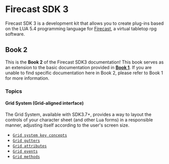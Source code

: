 # Firecast SDK 3 

Firecast SDK 3 is a development kit that allows you to create plug-ins based on the LUA 5.4 programming language for [Firecast](https://firecast.app), a virtual tabletop rpg software.

## Book 2

This is the __Book 2__ of the Firecast SDK3 documentation! This book serves as an extension to the basic documentation provided in [__Book 1__](https://firecast.app/sdk3/RRPG%20SDK%203.html). If you are unable to find specific documentation here in Book 2, please refer to Book 1 for more information.

### Topics

#### Grid System (Grid-aligned interface)

The Grid System, available with SDK3.7+, provides a way to layout the controls of your character sheet (and other Lua forms) in a responsible manner, adjusting itself according to the user's screen size.

* [`Grid system key concepts`](grid/concepts.md)
* [`Grid gutters`](grid/gutter.md)
* [`Grid attributes`](grid/attributes.md)
* [`Grid events`](grid/events.md)
* [`Grid methods`](grid/methods.md)




